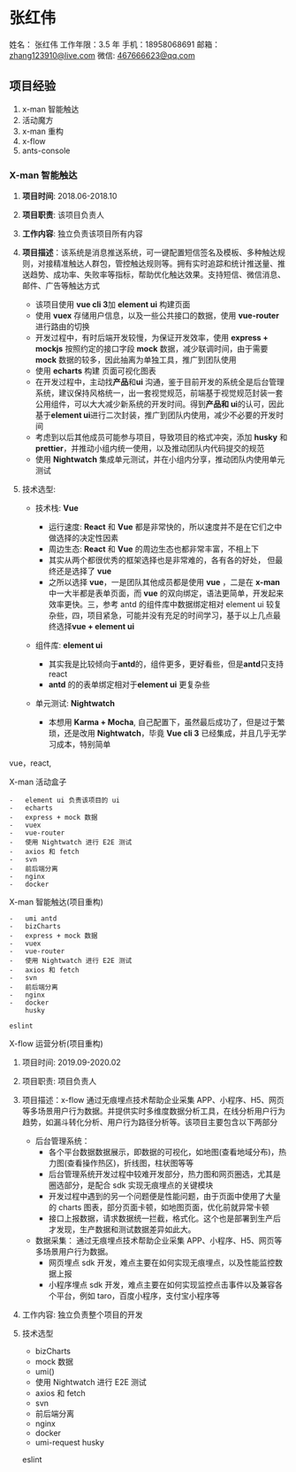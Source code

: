 # 张红伟

姓名： 张红伟
工作年限：3.5 年
手机：18958068691
邮箱：zhang123910@live.com
微信: 467666623@qq.com

## 项目经验

1. x-man 智能触达
2. 活动魔方
3. x-man 重构
4. x-flow
5. ants-console

### X-man 智能触达

1. **项目时间**: 2018.06-2018.10
2. **项目职责**: 该项目负责人
3. **工作内容**: 独立负责该项目所有内容
4. **项目描述**：该系统是消息推送系统，可一键配置短信签名及模板、多种触达规则，对接精准触达人群包，管控触达规则等。拥有实时追踪和统计推送量、推送趋势、成功率、失败率等指标，帮助优化触达效果。支持短信、微信消息、邮件、广告等触达方式

    - 该项目使用 **vue cli 3**加 **element ui** 构建页面
    - 使用 **vuex** 存储用户信息，以及一些公共接口的数据，使用 **vue-router** 进行路由的切换
    - 开发过程中，有时后端开发较慢，为保证开发效率，使用 **express + mockjs** 按照约定的接口字段 **mock** 数据，减少联调时间，由于需要 **mock** 数据的较多，因此抽离为单独工具，推广到团队使用
    - 使用 **echarts** 构建 页面可视化图表
    - 在开发过程中，主动找**产品**和**ui** 沟通，鉴于目前开发的系统全是后台管理系统，建议保持风格统一，出一套视觉规范，前端基于视觉规范封装一套公用组件，可以大大减少新系统的开发时间。得到**产品和 ui**的认可，因此基于**element ui**进行二次封装，推广到团队内使用，减少不必要的开发时间
    - 考虑到以后其他成员可能参与项目，导致项目的格式冲突，添加 **husky** 和 **prettier**，并推动小组内统一使用，以及推动团队内代码提交的规范
    - 使用 **Nightwatch** 集成单元测试，并在小组内分享，推动团队内使用单元测试

5. 技术选型:

    - 技术栈: **Vue**

        - 运行速度: **React** 和 **Vue** 都是非常快的，所以速度并不是在它们之中做选择的决定性因素
        - 周边生态: **React** 和 **Vue** 的周边生态也都非常丰富，不相上下
        - 其实从两个都很优秀的框架选择也是非常难的，各有各的好处， 但最终还是选择了 **vue**
        - 之所以选择 **vue**，一是团队其他成员都是使用 **vue** ，二是在 **x-man** 中一大半都是表单页面，而 **vue** 的双向绑定，语法更简单，开发起来效率更快。三，参考 antd 的组件库中数据绑定相对 element ui 较复杂些，四，项目紧急，可能并没有充足的时间学习，基于以上几点最终选择**vue + element ui**

    - 组件库: **element ui**

        - 其实我是比较倾向于**antd**的，组件更多，更好看些，但是**antd**只支持 react
        - **antd** 的的表单绑定相对于**element ui** 更复杂些

    - 单元测试: **Nightwatch**

        - 本想用 **Karma + Mocha**, 自己配置下，虽然最后成功了，但是过于繁琐，还是改用 **Nightwatch**，毕竟 **Vue cli 3** 已经集成，并且几乎无学习成本，特别简单

    <!-- - 数据请求： axios
        - 据说 axios 是尤雨溪大神推荐使用的，既然 **vue** 作者都推荐了，就果断使用了。
        - 其实两者还是有区别的，**axios** 是对 **Ajax** 的进一步封装， 而 **fetch** 不是，**fetch** 就是原生**JavaScript Api**
        - **fetch** 默认不带 **cookie**, 不支持超时控制等，现阶段来说还是 **axios** 更好些 -->

vue，react,

X-man 活动盒子

    -   element ui 负责该项目的 ui
    -   echarts
    -   express + mock 数据
    -   vuex
    -   vue-router
    -   使用 Nightwatch 进行 E2E 测试
    -   axios 和 fetch
    -   svn
    -   前后端分离
    -   nginx
    -   docker

X-man 智能触达(项目重构)

    -   umi antd
    -   bizCharts
    -   express + mock 数据
    -   vuex
    -   vue-router
    -   使用 Nightwatch 进行 E2E 测试
    -   axios 和 fetch
    -   svn
    -   前后端分离
    -   nginx
    -   docker
        husky

    eslint

X-flow 运营分析(项目重构)

1. 项目时间: 2019.09-2020.02
2. 项目职责: 项目负责人
3. 项目描述：x-flow 通过无痕埋点技术帮助企业采集 APP、小程序、H5、网页等多场景用户行为数据。并提供实时多维度数据分析工具，在线分析用户行为趋势，如漏斗转化分析、用户行为路径分析等。该项目主要包含以下两部分

    - 后台管理系统：
        - 各个平台数据数据展示，即数据的可视化，如地图(查看地域分布)，热力图(查看操作热区)，折线图，柱状图等等
        - 后台管理系统开发过程中较难开发部分，热力图和网页圈选，尤其是圈选部分，是配合 sdk 实现无痕埋点的关键模块
        - 开发过程中遇到的另一个问题便是性能问题，由于页面中使用了大量的 charts 图表，部分页面卡顿，如地图页面，优化前就异常卡顿
        - 接口上报数据，请求数据统一拦截，格式化。这个也是部署到生产后才发现，生产数据和测试数据差异如此大。
    - 数据采集： 通过无痕埋点技术帮助企业采集 APP、小程序、H5、网页等多场景用户行为数据。
        - 网页埋点 sdk 开发，难点主要在如何实现无痕埋点，以及性能监控数据上报
        - 小程序埋点 sdk 开发，难点主要在如何实现监控点击事件以及兼容各个平台，例如 taro，百度小程序，支付宝小程序等

4. 工作内容: 独立负责整个项目的开发
5. 技术选型

    - bizCharts
    - mock 数据
    - umi()
    - 使用 Nightwatch 进行 E2E 测试
    - axios 和 fetch
    - svn
    - 前后端分离
    - nginx
    - docker
    - umi-request
      husky

    eslint
